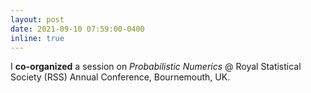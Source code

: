 ```yaml
---
layout: post
date: 2021-09-10 07:59:00-0400
inline: true
---
```


I **co-organized** a session on *Probabilistic Numerics* @ Royal Statistical Society (RSS) Annual Conference, Bournemouth, UK.

